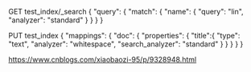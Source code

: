 GET test_index/_search
{
  "query": {
    "match": {
      "name": {
        "query": "lin",
        "analyzer": "standard"
      }
    }
  }
}

PUT test_index
{
  "mappings": {
    "doc": {
      "properties": {
        "title":{
          "type": "text",
          "analyzer": "whitespace",
          "search_analyzer": "standard"
        }
      }
    }
  }
}


https://www.cnblogs.com/xiaobaozi-95/p/9328948.html